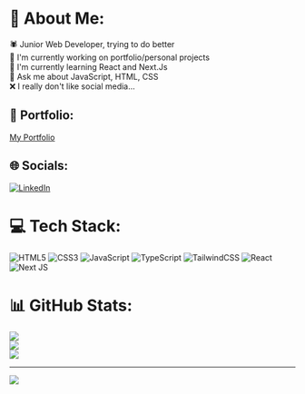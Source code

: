 # 💫 About Me:
🕷 Junior Web Developer, trying to do better<br>🔭 I'm currently working on portfolio/personal projects<br>🌱 I'm currently learning React and Next.Js<br>💬 Ask me about JavaScript, HTML, CSS<br>❌ I really don't like social media...

## 🎨 Portfolio:
[My Portfolio](https://renansui-portfolio.vercel.app)

## 🌐 Socials:
[![LinkedIn](https://img.shields.io/badge/LinkedIn-%230077B5.svg?logo=linkedin&logoColor=white)](https://linkedin.com/in/renansui) 

# 💻 Tech Stack:
![HTML5](https://img.shields.io/badge/html5-%23E34F26.svg?style=for-the-badge&logo=html5&logoColor=white) ![CSS3](https://img.shields.io/badge/css3-%231572B6.svg?style=for-the-badge&logo=css3&logoColor=white) ![JavaScript](https://img.shields.io/badge/javascript-%23323330.svg?style=for-the-badge&logo=javascript&logoColor=%23F7DF1E) ![TypeScript](https://img.shields.io/badge/typescript-%23007ACC.svg?style=for-the-badge&logo=typescript&logoColor=white) ![TailwindCSS](https://img.shields.io/badge/tailwindcss-%2338B2AC.svg?style=for-the-badge&logo=tailwind-css&logoColor=white) ![React](https://img.shields.io/badge/react-%2320232a.svg?style=for-the-badge&logo=react&logoColor=%2361DAFB) ![Next JS](https://img.shields.io/badge/Next-black?style=for-the-badge&logo=next.js&logoColor=white)
# 📊 GitHub Stats:
![](https://github-readme-stats.vercel.app/api?username=RenanSui&theme=dark&hide_border=false&include_all_commits=true&count_private=true)<br/>
![](https://github-readme-streak-stats.herokuapp.com/?user=RenanSui&theme=dark&hide_border=false)<br/>
![](https://github-readme-stats.vercel.app/api/top-langs/?username=RenanSui&theme=dark&hide_border=false&include_all_commits=true&count_private=true&layout=compact)

---
[![](https://visitcount.itsvg.in/api?id=RenanSui&icon=5&color=12)](https://visitcount.itsvg.in)

<!-- Proudly created with GPRM ( https://gprm.itsvg.in ) -->
